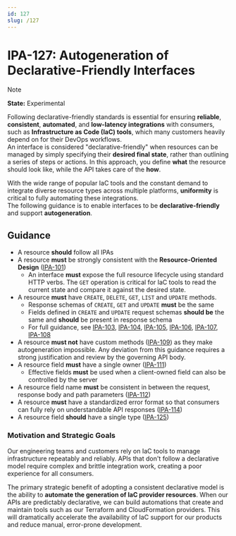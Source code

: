 ```yaml
---
id: 127
slug: /127
---
```


# IPA-127: Autogeneration of Declarative-Friendly Interfaces

> [!NOTE]  
> **State:** Experimental

Following declarative-friendly standards is essential for ensuring **reliable**,
**consistent**, **automated**, and **low-latency integrations** with consumers,
such as **Infrastructure as Code (IaC) tools**, which many customers heavily
depend on for their DevOps workflows.\
An interface is considered "declarative-friendly" when resources can be managed
by simply specifying their **desired final state**, rather than outlining a
series of steps or actions. In this approach, you define **what** the resource
should look like, while the API takes care of the **how**.

With the wide range of popular IaC tools and the constant demand to integrate
diverse resource types across multiple platforms, **uniformity** is critical to
fully automating these integrations.\
The following guidance is to enable interfaces to be **declarative-friendly**
and support **autogeneration**.

## Guidance

- A resource **should** follow all IPAs
- A resource **must** be strongly consistent with the **Resource-Oriented
  Design** ([IPA-101](0101.md))
  - An interface **must** expose the full resource lifecycle using standard HTTP
    verbs. The `GET` operation is critical for IaC tools to read the current
    state and compare it against the desired state.
- A resource **must** have `CREATE`, `DELETE`, `GET`, `LIST` and `UPDATE`
  methods.
  - Response schemas of `CREATE`, `GET` and `UPDATE` **must** be the same
  - Fields defined in `CREATE` and `UPDATE` request schemas **should be** the
    same and **should** be present in response schema
  - For full guidance, see [IPA-103](0103.md), [IPA-104](0104.md),
    [IPA-105](0105.md), [IPA-106](0106.md), [IPA-107](0107.md),
    [IPA-108](0108.md)
- A resource **must not** have custom methods ([IPA-109](0109.md)) as they make
  autogeneration impossible. Any deviation from this guidance requires a strong
  justification and review by the governing API body.
- A resource field **must** have a single owner ([IPA-111](0111.md))
  - Effective fields **must** be used when a client-owned field can also be
    controlled by the server
- A resource field name **must** be consistent in between the request, response
  body and path parameters ([IPA-112](0112.md))
- A resource **must** have a standardized error format so that consumers can
  fully rely on understandable API responses ([IPA-114](0114.md))
- A resource field **should** have a single type ([IPA-125](0125.md))


### Motivation and Strategic Goals

Our engineering teams and customers rely on IaC tools to manage infrastructure
repeatably and reliably. APIs that don't follow a declarative model require
complex and brittle integration work, creating a poor experience for all
consumers.

The primary strategic benefit of adopting a consistent declarative model is the
ability to **automate the generation of IaC provider resources**. When our APIs
are predictably declarative, we can build automations that create and maintain
tools such as our Terraform and CloudFormation providers. This will dramatically
accelerate the availability of IaC support for our products and reduce manual,
error-prone development.
